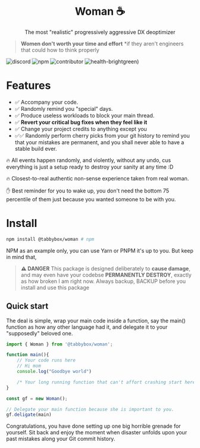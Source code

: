 <h1 align="center">
Woman ☕
</h1>

<p align="center">The most "realistic" progressively aggressive DX deoptimizer</p>

> **Women don't worth your time and effort** *if they aren't engineers that could how to think properly

![discord](https://img.shields.io/discord/439668987421261824)
![npm](https://img.shields.io/npm/dm/@tabbybox/woman)
![contributor](https://img.shields.io/github/contributors/tabbybox/woman)
![health](https://img.shields.io/badge/Mental%20health-Extremely%20bad%20%3A)-brightgreen)
# Features

- ✅ Accompany your code.
- ✅ Randomly remind you "special" days.
- ✅ Produce useless workloads to block your main thread.
- ✅ **Revert your critical bug fixes when they feel like it**
- ✅ Change your project credits to anything except you
- ✅✅  Randomly perform cherry picks from your git history to remind you that your mistakes are permanent, and you shall never able to have a stable build ever.

🔥 All events happen randomly, and violently, without any undo, cus everything is just a setup ready to destroy your sanity at any time :D

🔥 Closest-to-real authentic non-sense experience taken from real woman.

✋ Best reminder for you to wake up, you don't need the bottom 75 percentile of them just because you wanted someone to be with you.


# Install

```bash
npm install @tabbybox/woman # npm
```
NPM as an example only, you can use Yarn or PNPM it's up to you. But keep in mind that, 

> **:warning: DANGER** 
> This package is designed deliberately to **cause damage**, and may even have your codebse **PERMANENTLY DESTROY**, exactly as how broken I am right now.
> Always backup, BACKUP before you install and use this package

## Quick start

The deal is simple, wrap your main code inside a function, say the main() function as how any other language had it, and delegate it to your "supposedly" beloved one.
```js
import { Woman } from '@tabbybox/woman';

function main(){
    // Your code runs here
    // Hi mom
    console.log("Goodbye world")

    /* Your long running function that can't affort crashing start here */
}

const gf = new Woman();

// Delegate your main function because she is important to you.
gf.deligate(main)

```

Congratulations, you have done setting up one big horrible grenade for yourself. Sit back and enjoy the moment when disaster unfolds upon your past mistakes along your Git commit history.
